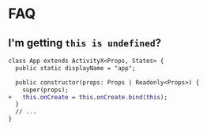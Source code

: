 # FAQ

## I'm getting `this is undefined`?

```diff
class App extends ActivityX<Props, States> {
  public static displayName = "app";

  public constructor(props: Props | Readonly<Props>) {
    super(props);
+   this.onCreate = this.onCreate.bind(this);
  }
  // ...
}
```
